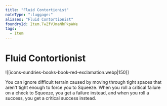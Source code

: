 ```yaml
---
title: "Fluid Contortionist"
noteType: ":luggage:"
aliases: "Fluid Contortionist"
foundryId: Item.TwZfVJmaNhPkpWWe
tags:
  - Item
---
```


# Fluid Contortionist
![[icons-sundries-books-book-red-exclamation.webp|150]]

You can ignore difficult terrain caused by moving through tight spaces that aren't tight enough to force you to Squeeze. When you roll a critical failure on a check to Squeeze, you get a failure instead, and when you roll a success, you get a critical success instead.
